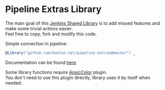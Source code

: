 # Pipeline Extras Library
The main goal of this [Jenkins Shared Library](https://www.jenkins.io/doc/book/pipeline/shared-libraries/) is to add missed features and make some trivial actions easier.  
Feel free to copy, fork and modify this code.

Simple connection in pipeline:
```groovy
@Library("github.com/kanlas-net/pipeline-extras@master") _
```

Documentation can be found [here](docs/Common.md).

Some library functions require [AnsicColor](https://plugins.jenkins.io/ansicolor/) plugin.  
You don't need to use this plugin directly, library uses it by itself when needed.